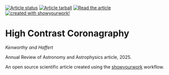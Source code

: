 <a href="https://github.com/mkenworthy/ARAA_HCC/actions/workflows/build.yml"><img src="https://github.com/mkenworthy/ARAA_HCC/actions/workflows/build.yml/badge.svg?branch=main" alt="Article status"/></a>
<a href="https://github.com/mkenworthy/ARAA_HCC/raw/main-pdf/arxiv.tar.gz"><img src="https://img.shields.io/badge/article-tarball-blue.svg?style=flat" alt="Article tarball"/></a>
<a href="https://github.com/mkenworthy/ARAA_HCC/raw/main-pdf/ms.pdf"><img src="https://img.shields.io/badge/article-pdf-blue.svg?style=flat" alt="Read the article"/></a>
<a href="https://github.com/showyourwork/showyourwork"><img src="https://img.shields.io/badge/created%20with-showyourwork!-ff0000" alt="created with showyourwork!"></a>

# High Contrast Coronagraphy

*Kenworthy and Haffert* 

Annual Review of Astronomy and Astrophysics article, 2025.

An open source scientific article created using the [showyourwork](https://github.com/showyourwork/showyourwork) workflow.
